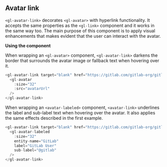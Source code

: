 ## Avatar link

`<gl-avatar-link>` decorates `<gl-avatar>` with hyperlink functionality. It accepts the same properties as the `<gl-link>` component and it works in the same way too. The main purpose of this component is to apply visual enhancements that makes evident that the user can interact with the avatar.

**Using the component**

When wrapping an `<gl-avatar>` component, `<gl-avatar-link>` darkens
the border that surrounds the avatar image or fallback text when hovering over it.

~~~js
<gl-avatar-link target="blank" href="https://gitlab.com/gitlab-org/gitlab">
  <gl-avatar
    :size="32"
    :src="avatarUrl"
  />
</gl-avatar-link>
~~~

When wrapping an `<avatar-labeled>` component, `<avatar-link>` underlines
the label and sub-label text when hovering over the avatar. It also applies the
same effects described in the first example.

~~~js
<gl-avatar-link target="blank" href="https://gitlab.com/gitlab-org/gitlab">
  <gl-avatar-labeled
    :size="32"
    entity-name="GitLab"
    label="GitLab User"
    sub-label="@gitlab"
  />
</gl-avatar-link>

~~~
